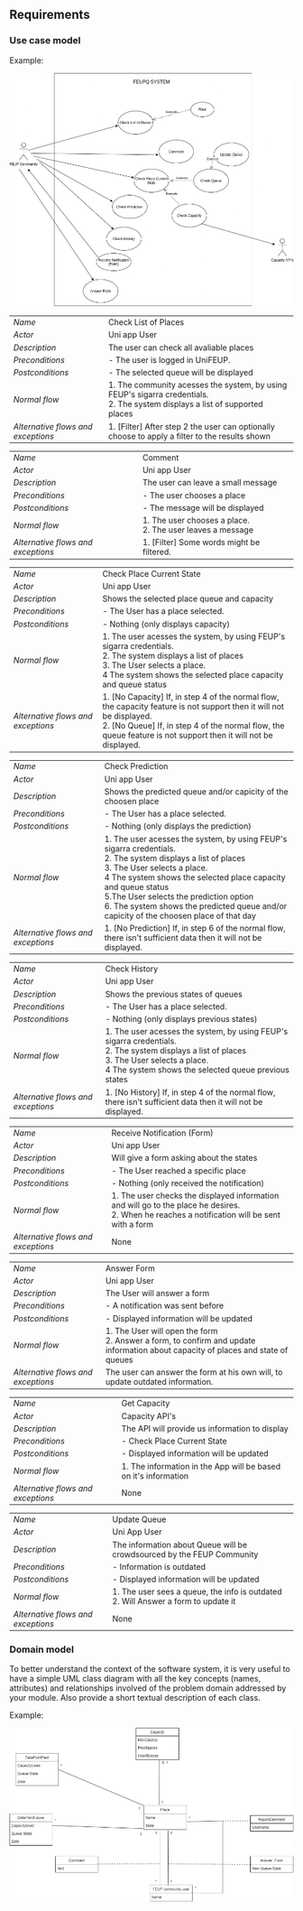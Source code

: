 ## Requirements



### Use case model 


Example:
 <p align="center" justify="center">
  <img src="../images/UseCaseDiagram.png"/>
</p>

|||
| --- | --- |
| *Name* | Check List of Places |
| *Actor* |  Uni app User | 
| *Description* | The user can check all avaliable places |
| *Preconditions* | - The user is logged in UniFEUP. <br>|
| *Postconditions* | - The selected queue will be displayed <br>  |
| *Normal flow* | 1. The community acesses the system, by using FEUP's sigarra credentials.<br> 2. The system displays a list of supported places <br>|
| *Alternative flows and exceptions* | 1. [Filter] After step 2 the user can optionally choose to apply a filter to the results shown |

|||
| --- | --- |
| *Name* | Comment |
| *Actor* |  Uni app User | 
| *Description* | The user can leave a small message |
| *Preconditions* | - The user chooses a place <br>|
| *Postconditions* | - The message will be displayed <br>  |
| *Normal flow* | 1. The user chooses a place.<br> 2. The user leaves a message <br>|
| *Alternative flows and exceptions* | 1. [Filter] Some words might be filtered.

|||
| --- | --- |
| *Name* | Check Place Current State |
| *Actor* |  Uni app User | 
| *Description* | Shows the selected place queue and capacity |
| *Preconditions* | - The User has a place selected. <br>|
| *Postconditions* | - Nothing (only displays capacity) <br>  |
| *Normal flow* | 1. The user acesses the system, by using FEUP's sigarra credentials.<br> 2. The system displays a list of places<br> 3. The User selects a place.<br> 4 The system shows the selected place capacity and queue status<br>|
| *Alternative flows and exceptions* | 1. [No Capacity] If, in step 4 of the normal flow, the capacity feature is not support then it will not be displayed. <br> 2. [No Queue] If, in step 4 of the normal flow, the queue feature is not support then it will not be displayed.|

|||
| --- | --- |
| *Name* | Check Prediction |
| *Actor* |  Uni app User | 
| *Description* | Shows the predicted queue and/or capicity of the choosen place |
| *Preconditions* | - The User has a place selected. <br>|
| *Postconditions* | - Nothing (only displays the prediction) <br>  |
| *Normal flow* | 1. The user acesses the system, by using FEUP's sigarra credentials.<br> 2. The system displays a list of places<br> 3. The User selects a place.<br> 4 The system shows the selected place capacity and queue status<br>5.The User selects the prediction option <br> 6. The system shows the predicted queue and/or capicity of the choosen place of that day<br>|
| *Alternative flows and exceptions* | 1. [No Prediction] If, in step 6 of the normal flow, there isn't sufficient data then it will not be displayed. <br> |

|||
| --- | --- |
| *Name* | Check History |
| *Actor* |  Uni app User | 
| *Description* | Shows the previous states of queues |
| *Preconditions* | - The User has a place selected. <br>|
| *Postconditions* | - Nothing (only displays previous states) <br>  |
| *Normal flow* | 1. The user acesses the system, by using FEUP's sigarra credentials.<br> 2. The system displays a list of places<br> 3. The User selects a place.<br> 4 The system shows the selected queue previous states<br>|
| *Alternative flows and exceptions* | 1. [No History] If, in step 4 of the normal flow, there isn't sufficient data then it will not be displayed. <br> |


|||
| --- | --- |
| *Name* | Receive Notification (Form) |
| *Actor* |  Uni app User | 
| *Description* | Will give a form asking about the states |
| *Preconditions* | - The User reached a specific place <br>|
| *Postconditions* | - Nothing (only received the notification) <br>  |
| *Normal flow* | 1. The user checks the displayed information and will go to the place he desires.<br> 2. When he reaches a notification will be sent with a form<br>
| *Alternative flows and exceptions* | None

|||
| --- | --- |
| *Name* | Answer Form |
| *Actor* |  Uni app User | 
| *Description* | The User will answer a form  |
| *Preconditions* | - A notification was sent before<br>|
| *Postconditions* | - Displayed information will be updated <br>  |
| *Normal flow* | 1. The User will open the form<br> 2. Answer a form, to confirm and update information about capacity of places and state of queues<br>
| *Alternative flows and exceptions* | The user can answer the form at his own will, to update outdated information.

|||
| --- | --- |
| *Name* | Get Capacity |
| *Actor* |  Capacity API's | 
| *Description* | The API will provide us information to display  |
| *Preconditions* | - Check Place Current State <br>|
| *Postconditions* | - Displayed information will be updated <br>  |
| *Normal flow* | 1. The information in the App will be based on it's information<br>
| *Alternative flows and exceptions* | None

|||
| --- | --- |
| *Name* | Update Queue |
| *Actor* |  Uni App User| 
| *Description* | The information about Queue will be crowdsourced by the FEUP Community  |
| *Preconditions* | - Information is outdated <br>|
| *Postconditions* | - Displayed information will be updated <br>  |
| *Normal flow* | 1. The user sees a queue, the info is outdated<br> 2. Will Answer a form to update it<br>
| *Alternative flows and exceptions* | None




### Domain model

To better understand the context of the software system, it is very useful to have a simple UML class diagram with all the key concepts (names, attributes) and relationships involved of the problem domain addressed by your module. 
Also provide a short textual description of each class. 

Example:
 <p align="center" justify="center">
  <img src=https://github.com/LEIC-ES-2021-22/2LEIC15T2/blob/376426be6ec3aab9f29b439bbcee4564e6e463f5/images/DomainModel.drawio.png/>
</p>
